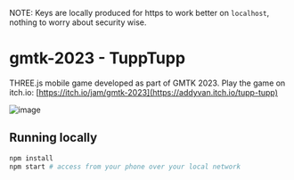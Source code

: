 NOTE: Keys are locally produced for https to work better on `localhost`, nothing to worry about security wise. 

# gmtk-2023 - TuppTupp

THREE.js mobile game developed as part of GMTK 2023. Play the game on itch.io: [https://itch.io/jam/gmtk-2023](https://addyvan.itch.io/tupp-tupp)

![image](https://github.com/Addyvan/gmtk-2023/assets/24901494/96c57c04-ded7-4cff-939a-fbf29ba32a7d)

## Running locally

```bash
npm install
npm start # access from your phone over your local network
```
